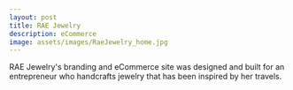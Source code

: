 ```yaml
---
layout: post
title: RAE Jewelry
description: eCommerce
image: assets/images/RaeJewelry_home.jpg
---
```


RAE Jewelry's branding and eCommerce site was designed and built for an entrepreneur who handcrafts jewelry that has been inspired by her travels.

<div class="box alt">
	<div class="row 50% uniform">
		<div class="4u"><span class="image fit"><img src="{{ site.baseurl }}/assets/images/RaeJewelry_contact.jpg" alt="" /></span></div>
		<div class="4u"><span class="image fit"><img src="{{ site.baseurl }}/assets/images/RaeJewelry_shop.jpg" alt=""/></span></div>
		<div class="4u$"><span class="image fit"><img src="{{ site.baseurl }}/assets/images/RaeJewelry_about.jpg" alt="" /></span></div>
		<div class="4u"><span class="image fit"><img src="{{ site.baseurl}}/assets/images/RaeJewelry_productdetails.jpg" alt=""/></span></div>
	</div>
</div>

